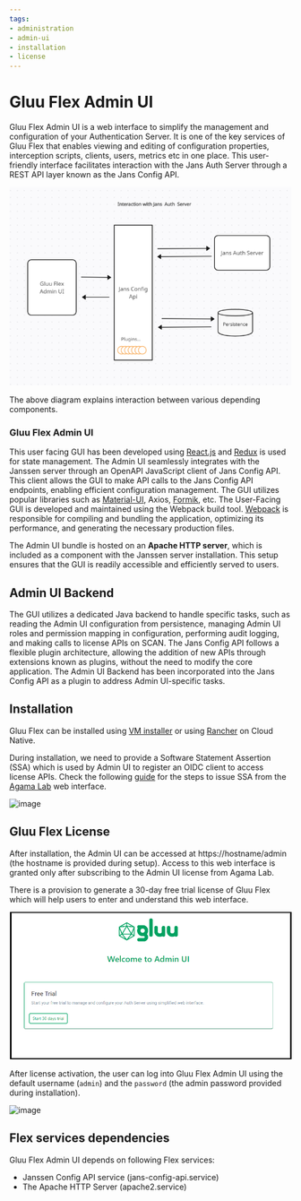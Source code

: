 ```yaml
---
tags:
- administration
- admin-ui
- installation
- license
---
```


# Gluu Flex Admin UI

Gluu Flex Admin UI is a web interface to simplify the management and configuration of your Authentication Server. It is one of the key services of Gluu Flex that enables viewing and editing of configuration properties, interception scripts, clients, users, metrics etc in one place. This user-friendly interface facilitates interaction with the Jans Auth Server through a REST API layer known as the Jans Config API.

![image](../../assets/admin-ui/design-auth-server-interaction.png)

The above diagram explains interaction between various depending components.  

### Gluu Flex Admin UI

This user facing GUI has been developed using [React.js](https://react.dev/) and [Redux](https://redux.js.org/) is used for state management. The Admin UI seamlessly integrates with the Janssen server through an OpenAPI JavaScript client of Jans Config API. This client allows the GUI to make API calls to the Jans Config API endpoints, enabling efficient configuration management. The GUI utilizes popular libraries such as [Material-UI](https://mui.com/material-ui/), Axios, [Formik](https://formik.org/), etc. The User-Facing GUI is developed and maintained using the Webpack build tool. [Webpack](https://webpack.js.org/) is responsible for compiling and bundling the application, optimizing its performance, and generating the necessary production files.

The Admin UI bundle is hosted on an **Apache HTTP server**, which is included as a component with the Janssen server installation. This setup ensures that the GUI is readily accessible and efficiently served to users.

## Admin UI Backend

The GUI utilizes a dedicated Java backend to handle specific tasks, such as reading the Admin UI configuration from persistence, managing Admin UI roles and permission mapping in configuration, performing audit logging, and making calls to license APIs on SCAN. The Jans Config API follows a flexible plugin architecture, allowing the addition of new APIs through extensions known as plugins, without the need to modify the core application. The Admin UI Backend has been incorporated into the Jans Config API as a plugin to address Admin UI-specific tasks.   

## Installation

Gluu Flex can be installed using [VM installer](../../install/vm-install/vm-requirements.md) or using [Rancher](../recipes/getting-started-rancher.md) on Cloud Native.

During installation, we need to provide a Software Statement Assertion (SSA) which is used by Admin UI to register an OIDC client to access license APIs. Check the following [guide](../../install/software-statements/ssa.md) for the steps to issue SSA from the [Agama Lab](https://cloud.gluu.org/agama-lab) web interface.

![image](../../assets/admin-ui/install-ssa.png)

## Gluu Flex License

After installation, the Admin UI can be accessed at https://hostname/admin (the hostname is provided during setup). Access to this web interface is granted only after subscribing to the Admin UI license from Agama Lab.

There is a provision to generate a 30-day free trial license of Gluu Flex which will help users to enter and understand this web interface.

![image](../../assets/admin-ui/trial-license.png)

After license activation, the user can log into Gluu Flex Admin UI using the default username (`admin`) and the `password` (the admin password provided during installation).

![image](../../assets/admin-ui/login-page.png)

## Flex services dependencies

Gluu Flex Admin UI depends on following Flex services:

- Janssen Config API service (jans-config-api.service) 
- The Apache HTTP Server (apache2.service) 


